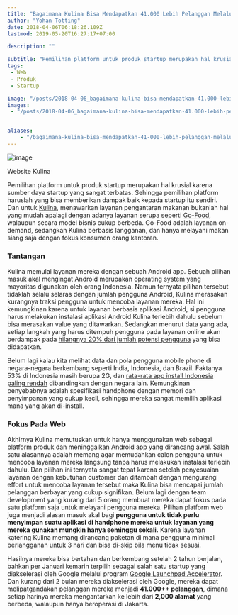 ```yaml
---
title: "Bagaimana Kulina Bisa Mendapatkan 41.000 Lebih Pelanggan Melalui Web"
author: "Yohan Totting"
date: 2018-04-06T06:18:26.109Z
lastmod: 2019-05-20T16:27:17+07:00

description: ""

subtitle: "Pemilihan platform untuk produk startup merupakan hal krusial karena sumber daya startup yang sangat terbatas. Sehingga pemilihan platform…"
tags:
 - Web 
 - Produk 
 - Startup 

image: "/posts/2018-04-06_bagaimana-kulina-bisa-mendapatkan-41.000-lebih-pelanggan-melalui-web/images/1.png" 
images:
 - "/posts/2018-04-06_bagaimana-kulina-bisa-mendapatkan-41.000-lebih-pelanggan-melalui-web/images/1.png" 


aliases:
    - "/bagaimana-kulina-bisa-mendapatkan-41-000-lebih-pelanggan-melalui-web-d00af6165880"
---
```


![image](/posts/2018-04-06_bagaimana-kulina-bisa-mendapatkan-41.000-lebih-pelanggan-melalui-web/images/1.png)

Website Kulina

Pemilihan platform untuk produk startup merupakan hal krusial karena sumber daya startup yang sangat terbatas. Sehingga pemilihan platform haruslah yang bisa memberikan dampak baik kepada startup itu sendiri. Dan untuk [Kulina](https://kulina.id), menawarkan layanan pengantaran makanan bukanlah hal yang mudah apalagi dengan adanya layanan serupa seperti [Go-Food](https://www.go-jek.com/go-food/), walaupun secara model bisnis cukup berbeda. Go-Food adalah layanan on-demand, sedangkan Kulina berbasis langganan, dan hanya melayani makan siang saja dengan fokus konsumen orang kantoran.

### Tantangan

Kulina memulai layanan mereka dengan sebuah Android app. Sebuah pilihan masuk akal mengingat Android merupakan operating system yang mayoritas digunakan oleh orang Indonesia. Namun ternyata pilihan tersebut tidaklah selalu selaras dengan jumlah pengguna Android, Kulina merasakan kurangnya traksi pengguna untuk mencoba layanan mereka. Hal ini kemungkinan karena untuk layanan berbasis aplikasi Android, si pengguna harus melakukan instalasi aplikasi Android Kulina terlebih dahulu sebelum bisa merasakan value yang ditawarkan. Sedangkan menurut data yang ada, setiap langkah yang harus ditempuh pengguna pada layanan online akan berdampak pada [hilangnya 20% dari jumlah potensi pengguna](http://blog.gaborcselle.com/2012/10/every-step-costs-you-20-of-users.html) yang bisa didapatkan.

Belum lagi kalau kita melihat data dan pola pengguna mobile phone di negara-negara berkembang seperti India, Indonesia, dan Brazil. Faktanya 53% di Indonesia masih berupa 2G, dan [rata-rata app install Indonesia paling rendah](http://apac.thinkwithgoogle.com/articles/mobile-apps-in-apac-2016-report.html) dibandingkan dengan negara lain. Kemungkinan penyebabnya adalah spesifikasi handphone dengan memori dan penyimpanan yang cukup kecil, sehingga mereka sangat memilih aplikasi mana yang akan di-install.

### Fokus Pada Web

Akhirnya Kulina memutuskan untuk hanya menggunakan web sebagai platform produk dan meninggalkan Android app yang dirancang awal. Salah satu alasannya adalah memang agar memudahkan calon pengguna untuk mencoba layanan mereka langsung tanpa harus melakukan instalasi terlebih dahulu. Dan pilihan ini ternyata sangat tepat karena setelah penyesuaian layanan dengan kebutuhan customer dan ditambah dengan mengurangi effort untuk mencoba layanan tersebut maka Kulina bisa mencapai jumlah pelanggan berbayar yang cukup signifikan. Belum lagi dengan team development yang kurang dari 5 orang membuat mereka dapat fokus pada satu platform saja untuk melayani pengguna mereka. Pilihan platform web juga menjadi alasan masuk akal bagi **pengguna untuk tidak perlu menyimpan suatu aplikasi di handphone mereka untuk layanan yang mereka gunakan mungkin hanya seminggu sekali.** Karena layanan katering Kulina memang dirancang paketan di mana pengguna minimal berlangganan untuk 3 hari dan bisa di-skip bila menu tidak sesuai.

Hasilnya mereka bisa bertahan dan berkembang setelah 2 tahun berjalan, bahkan per Januari kemarin terpilih sebagai salah satu startup yang diakselerasi oleh Google melalui program [Google Launchpad Accelerator](https://developers.google.com/programs/launchpad/accelerator/). Dan kurang dari 2 bulan mereka diakselerasi oleh Google, mereka dapat melipatgandakan pelanggan mereka menjadi **41.000++ pelanggan**, dimana setiap harinya mereka mengantarkan ke lebih dari **2,000 alamat** yang berbeda, walaupun hanya beroperasi di Jakarta.
